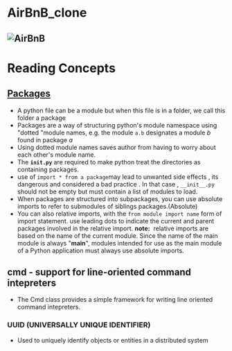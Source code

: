 # AirBnB_clone
![AirBnB](https://github.com/Adeniyii/AirBnB_clone/blob/main/assets/hbnb_logo.png)
---
# Reading Concepts
## [Packages](https://docs.python.org/3.4/tutorial/modules.html#packages) 
- A python file can be a module but when this file is in a folder, we call this folder a package
- Packages are a way of structuring python's module namespace using "dotted "module names, e.g. the module `a.b` designates a module *b* found in package *a*
- Using dotted module names saves author from having to worry about each other's module name.
- The __`init.py`__ are required to make python treat the directories as containing packages.
- use of `import * from a package`may lead to unwanted side effects , its dangerous  and considered a bad practice . In that case , `__init__.py` should not be empty but must contain a list of modules to load.
- When packages are structured into subpackages, you can use absolute imports to refer to submodules of siblings packages.(Absolute)
- You can also relative imports, with the `from module import name` form of import statement. use leading dots to indicate the current and parent packages involved in the relative import.
__note:__  relative imports are based on the name of the current module. Since the name of the main module is always "__main__", modules intended for use as the main module of a Python application must always use absolute imports.

## cmd - support for line-oriented command intepreters
- The Cmd class provides a simple framework for writing line oriented command intepreters.

### UUID (UNIVERSALLY UNIQUE IDENTIFIER)
- Used to uniquely identify objects or entities in  a distributed system
